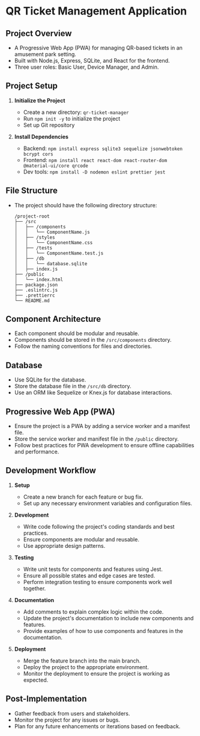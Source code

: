 # QR Ticket Management Application

## Project Overview
- A Progressive Web App (PWA) for managing QR-based tickets in an amusement park setting.
- Built with Node.js, Express, SQLite, and React for the frontend.
- Three user roles: Basic User, Device Manager, and Admin.

## Project Setup
1. **Initialize the Project**
   - Create a new directory: `qr-ticket-manager`
   - Run `npm init -y` to initialize the project
   - Set up Git repository

2. **Install Dependencies**
   - Backend: `npm install express sqlite3 sequelize jsonwebtoken bcrypt cors`
   - Frontend: `npm install react react-dom react-router-dom @material-ui/core qrcode`
   - Dev tools: `npm install -D nodemon eslint prettier jest`

## File Structure
- The project should have the following directory structure:
  ```
  /project-root
  ├── /src
  │   ├── /components
  │   │   └── ComponentName.js
  │   ├── /styles
  │   │   └── ComponentName.css
  │   ├── /tests
  │   │   └── ComponentName.test.js
  │   ├── /db
  │   │   └── database.sqlite
  │   ├── index.js
  ├── /public
  │   └── index.html
  ├── package.json
  ├── .eslintrc.js
  ├── .prettierrc
  └── README.md
  ```

## Component Architecture
- Each component should be modular and reusable.
- Components should be stored in the `/src/components` directory.
- Follow the naming conventions for files and directories.

## Database
- Use SQLite for the database.
- Store the database file in the `/src/db` directory.
- Use an ORM like Sequelize or Knex.js for database interactions.

## Progressive Web App (PWA)
- Ensure the project is a PWA by adding a service worker and a manifest file.
- Store the service worker and manifest file in the `/public` directory.
- Follow best practices for PWA development to ensure offline capabilities and performance.

## Development Workflow
1. **Setup**
   - Create a new branch for each feature or bug fix.
   - Set up any necessary environment variables and configuration files.

2. **Development**
   - Write code following the project's coding standards and best practices.
   - Ensure components are modular and reusable.
   - Use appropriate design patterns.

3. **Testing**
   - Write unit tests for components and features using Jest.
   - Ensure all possible states and edge cases are tested.
   - Perform integration testing to ensure components work well together.

4. **Documentation**
   - Add comments to explain complex logic within the code.
   - Update the project's documentation to include new components and features.
   - Provide examples of how to use components and features in the documentation.

6. **Deployment**
   - Merge the feature branch into the main branch.
   - Deploy the project to the appropriate environment.
   - Monitor the deployment to ensure the project is working as expected.

## Post-Implementation
- Gather feedback from users and stakeholders.
- Monitor the project for any issues or bugs.
- Plan for any future enhancements or iterations based on feedback.







